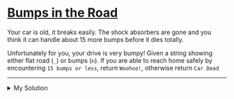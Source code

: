 # [Bumps in the Road](https://www.codewars.com/kata/57ed30dde7728215300005fa)

Your car is old, it breaks easily. The shock absorbers are gone and you think it can handle about 15 more bumps before it dies totally.

Unfortunately for you, your drive is very bumpy! Given a string showing either flat road (`_`) or bumps (`n`). If you are able to reach home safely by encountering `15 bumps or less`, return `Woohoo!`, otherwise return `Car Dead`

---

<details><summary>My Solution</summary>

```js
function bump(x) {
  return x.split('').filter(char => char === 'n').length > 15 ? 'Car Dead' : 'Woohoo!'
}
```

</details>

